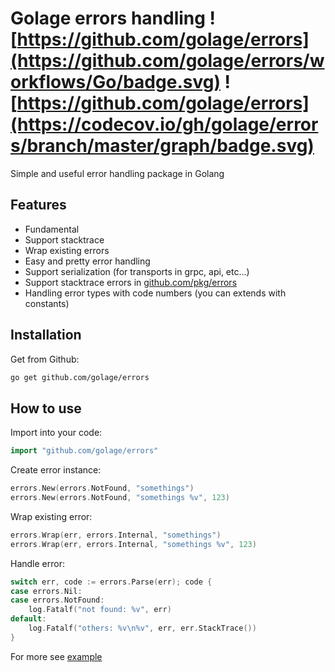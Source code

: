 # Golage errors handling ![https://github.com/golage/errors](https://github.com/golage/errors/workflows/Go/badge.svg) ![https://github.com/golage/errors](https://codecov.io/gh/golage/errors/branch/master/graph/badge.svg)
Simple and useful error handling package in Golang

## Features
- Fundamental
- Support stacktrace
- Wrap existing errors
- Easy and pretty error handling 
- Support serialization (for transports in grpc, api, etc...)
- Support stacktrace errors in [github.com/pkg/errors](github.com/pkg/errors)
- Handling error types with code numbers (you can extends with constants)

## Installation
Get from Github:
```bash
go get github.com/golage/errors
```

## How to use
Import into your code:
```go
import "github.com/golage/errors"
```
Create error instance:
```go
errors.New(errors.NotFound, "somethings")
errors.New(errors.NotFound, "somethings %v", 123)
```
Wrap existing error:
```go
errors.Wrap(err, errors.Internal, "somethings")
errors.Wrap(err, errors.Internal, "somethings %v", 123)
```
Handle error:
```go
switch err, code := errors.Parse(err); code {
case errors.Nil:
case errors.NotFound:
    log.Fatalf("not found: %v", err)
default:
    log.Fatalf("others: %v\n%v", err, err.StackTrace())
}
```
For more see [example](examples/main.go)
